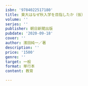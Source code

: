 ```yaml
---
isbn: '9784022517180'
title: 東大はなぜ秋入学を目指したか（仮）
volume: ''
series: ''
publisher: 朝日新聞出版
pubdate: '2020-09-18'
cover: ''
author: 濱田純一／著
description: ''
price: '1500'
genre: ''
target: 一般
format: 単行本
content: 教育

---
```

